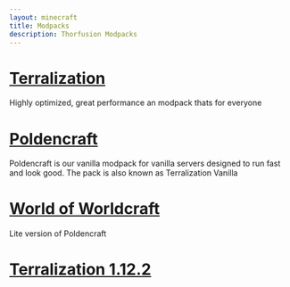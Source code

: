 ```yaml
---
layout: minecraft
title: Modpacks
description: Thorfusion Modpacks
---
```


# [Terralization](terralization/home)
Highly optimized, great performance an modpack thats for everyone

# [Poldencraft](https://www.technicpack.net/modpack/poldencraft.244709)
Poldencraft is our vanilla modpack for vanilla servers designed to run fast and look good. The pack is also known as Terralization Vanilla

# [World of Worldcraft](https://www.technicpack.net/modpack/world-of-worldcraft.1591122)
Lite version of Poldencraft

# [Terralization 1.12.2](https://www.technicpack.net/modpack/bitbytepack.626387)
